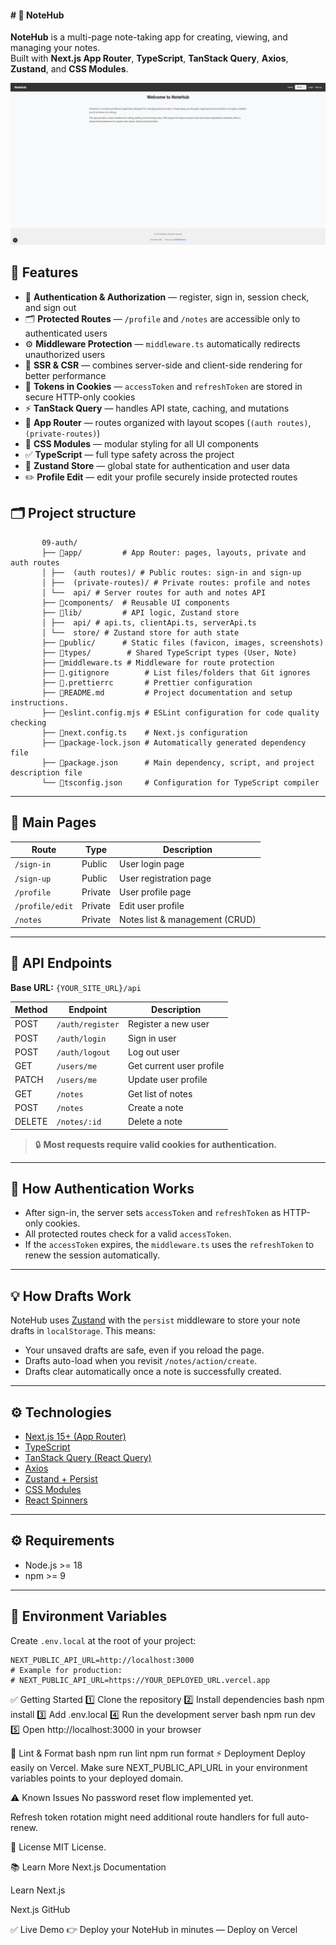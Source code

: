 #### # 📝 NoteHub

**NoteHub** is a multi-page note-taking app for creating, viewing, and managing your notes.  
Built with **Next.js App Router**, **TypeScript**, **TanStack Query**, **Axios**, **Zustand**, and **CSS Modules**.

![NoteHub Screenshot](https://raw.githubusercontent.com/Ded-Goit/09-auth/main/public/note_hub.png)

## 🚀 Features

- 🔐 **Authentication & Authorization** — register, sign in, session check, and sign out
- 🗂️ **Protected Routes** — `/profile` and `/notes` are accessible only to authenticated users
- ⚙️ **Middleware Protection** — `middleware.ts` automatically redirects unauthorized users
- 🔄 **SSR & CSR** — combines server-side and client-side rendering for better performance
- 🍪 **Tokens in Cookies** — `accessToken` and `refreshToken` are stored in secure HTTP-only cookies
- ⚡ **TanStack Query** — handles API state, caching, and mutations
- 🧩 **App Router** — routes organized with layout scopes (`(auth routes)`, `(private-routes)`)
- 🎨 **CSS Modules** — modular styling for all UI components
- ✅ **TypeScript** — full type safety across the project
- 🔑 **Zustand Store** — global state for authentication and user data
- ✏️ **Profile Edit** — edit your profile securely inside protected routes

## 🗂 Project structure

           09-auth/
           ├── 📁app/         # App Router: pages, layouts, private and auth routes
           │ ├──  (auth routes)/ # Public routes: sign-in and sign-up
           │ ├──  (private-routes)/ # Private routes: profile and notes
           │ └──  api/ # Server routes for auth and notes API
           ├── 📁components/  # Reusable UI components
           ├── 📁lib/         # API logic, Zustand store
           │ ├──  api/ # api.ts, clientApi.ts, serverApi.ts
           │ └──  store/ # Zustand store for auth state
           ├── 📁public/      # Static files (favicon, images, screenshots)
           ├── 📁types/        # Shared TypeScript types (User, Note)
           ├── 📄middleware.ts # Middleware for route protection
           ├── 📄.gitignore        # List files/folders that Git ignores
           ├── 📄.prettierrс       # Prettier configuration
           ├── 📄README.md         # Project documentation and setup instructions.
           ├── 📄eslint.config.mjs # ESLint configuration for code quality checking
           ├── 📄next.config.ts    # Next.js configuration
           ├── 📄package-lock.json # Automatically generated dependency file
           ├── 📄package.json      # Main dependency, script, and project description file
           └── 📄tsconfig.json     # Configuration for TypeScript compiler

---

## 📌 Main Pages

| Route           | Type    | Description                    |
| --------------- | ------- | ------------------------------ |
| `/sign-in`      | Public  | User login page                |
| `/sign-up`      | Public  | User registration page         |
| `/profile`      | Private | User profile page              |
| `/profile/edit` | Private | Edit user profile              |
| `/notes`        | Private | Notes list & management (CRUD) |

---

## 📡 API Endpoints

**Base URL:** `{YOUR_SITE_URL}/api`

| Method | Endpoint         | Description              |
| ------ | ---------------- | ------------------------ |
| POST   | `/auth/register` | Register a new user      |
| POST   | `/auth/login`    | Sign in user             |
| POST   | `/auth/logout`   | Log out user             |
| GET    | `/users/me`      | Get current user profile |
| PATCH  | `/users/me`      | Update user profile      |
| GET    | `/notes`         | Get list of notes        |
| POST   | `/notes`         | Create a note            |
| DELETE | `/notes/:id`     | Delete a note            |

> 🔒 **Most requests require valid cookies for authentication.**

---

## 🔑 How Authentication Works

- After sign-in, the server sets `accessToken` and `refreshToken` as HTTP-only cookies.
- All protected routes check for a valid `accessToken`.
- If the `accessToken` expires, the `middleware.ts` uses the `refreshToken` to renew the session automatically.

---

## 💡 How Drafts Work

NoteHub uses [Zustand](https://github.com/pmndrs/zustand) with the `persist` middleware to store your note drafts in `localStorage`. This means:

- Your unsaved drafts are safe, even if you reload the page.
- Drafts auto-load when you revisit `/notes/action/create`.
- Drafts clear automatically once a note is successfully created.

---

## ⚙️ Technologies

- [Next.js 15+ (App Router)](https://nextjs.org/)
- [TypeScript](https://www.typescriptlang.org/)
- [TanStack Query (React Query)](https://tanstack.com/query/latest)
- [Axios](https://axios-http.com/)
- [Zustand + Persist](https://github.com/pmndrs/zustand)
- [CSS Modules](https://github.com/css-modules/css-modules)
- [React Spinners](https://www.davidhu.io/react-spinners/)

---

## ⚙️ Requirements

- Node.js >= 18
- npm >= 9

---

## 🔑 Environment Variables

Create `.env.local` at the root of your project:

```env
NEXT_PUBLIC_API_URL=http://localhost:3000
# Example for production:
# NEXT_PUBLIC_API_URL=https://YOUR_DEPLOYED_URL.vercel.app
```

✅ Getting Started
1️⃣ Clone the repository
2️⃣ Install dependencies
bash
npm install
3️⃣ Add .env.local
4️⃣ Run the development server
bash
npm run dev
5️⃣ Open http://localhost:3000 in your browser

🧹 Lint & Format
bash
npm run lint
npm run format
⚡ Deployment
Deploy easily on Vercel.
Make sure NEXT_PUBLIC_API_URL in your environment variables points to your deployed domain.

⚠️ Known Issues
No password reset flow implemented yet.

Refresh token rotation might need additional route handlers for full auto-renew.

📄 License
MIT License.

📚 Learn More
Next.js Documentation

Learn Next.js

Next.js GitHub

✅ Live Demo
👉 Deploy your NoteHub in minutes — Deploy on Vercel

